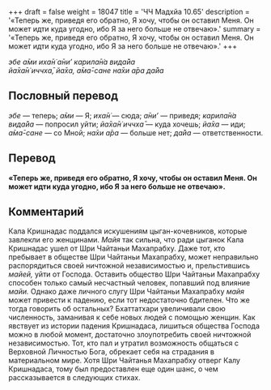 +++
draft = false
weight = 18047
title = 'ЧЧ Мадхйа 10.65'
description = '«Теперь же, приведя его обратно, Я хочу, чтобы он оставил Меня. Он может идти куда угодно, ибо Я за него больше не отвечаю».'
summary = '«Теперь же, приведя его обратно, Я хочу, чтобы он оставил Меня. Он может идти куда угодно, ибо Я за него больше не отвечаю».'
+++

_эбе а̄ми иха̄н̇ а̄ни’ карила̄н̇а вида̄йа  
йа̄ха̄н̇ иччха̄, йа̄ха, а̄ма̄-сане на̄хи а̄ра да̄йа_

## Пословный перевод

_эбе_ — теперь; _а̄ми_ — Я; _иха̄н̇_ — сюда; _а̄ни’_ — приведя; _карила̄н̇а_ _вида̄йа_ — попросил уйти; _йа̄ха̄н̇_ _иччха̄_ — куда хочешь; _йа̄ха_ — иди; _а̄ма̄_\-_сане_ — со Мной; _на̄хи_ _а̄ра_ — больше нет; _да̄йа_ — ответственности.

## Перевод

**«Теперь же, приведя его обратно, Я хочу, чтобы он оставил Меня. Он может идти куда угодно, ибо Я за него больше не отвечаю».**

## Комментарий

Кала Кришнадас поддался искушениям цыган-кочевников, которые завлекли его женщинами. _Майя_ так сильна, что ради цыганок Кала Кришнадас ушел от Шри Чайтаньи Махапрабху. Даже тот, кто пребывает в обществе Шри Чайтаньи Махапрабху, может неправильно распорядиться своей ничтожной независимостью и, прельстившись _майей,_ уйти от Господа. Оставить общество Шри Чайтаньи Махапрабху способен только самый несчастный человек, попавший под влияние _майи._ Однако даже личного слугу Шри Чайтаньи Махапрабху _майя_ может привести к падению, если тот недостаточно бдителен. Что же тогда говорить об остальных? Бхаттатхари увеличивали свою численность, заманивая к себе новых людей с помощью женщин. Как явствует из истории падения Кришнадаса, лишиться общества Господа можно в любой момент, достаточно злоупотребить своей ничтожной независимостью. Тот, кто пал и утратил возможность общаться с Верховной Личностью Бога, обрекает себя на страдания в материальном мире. Хотя Шри Чайтанья Махапрабху отверг Калу Кришнадаса, тому был предоставлен еще один шанс, о чем рассказывается в следующих стихах.
